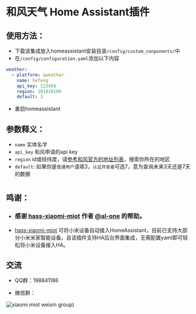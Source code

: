 # 和风天气 Home Assistant插件

## 使用方法：

- 下载该集成放入homeassistant安装目录`/config/custom_conponents/`中
- 在`/config/configuration.yaml`添加以下内容

```yaml
weather:
  - platform: qweather
    name: hefeng
    api_key: 123456
    region: 101010100
    default: 3
```
- 重启homeassistant
  


## 参数释义：

- `name` 实体名字
- `api_key` 和风申请的api key
- `region` id或经纬度，请[参考和风官方的地址列表](https://github.com/qwd/LocationList/blob/master/China-City-List-latest.csv)，搜索你所在的地区
- `default`: 如果你是`普通用户`请填3，`认证开发者`可选7，意为查询未来3天还是7天的数据

#

## 鸣谢：
- ### 感谢 [hass-xiaomi-miot](https://github.com/al-one/hass-xiaomi-miot) 作者 [@al-one](https://github.com/al-one) 的帮助。
-  [hass-xiaomi-miot](https://github.com/al-one/hass-xiaomi-miot) 可将小米设备自动接入HomeAssistant，目前已支持大部分小米米家智能设备。且该插件支持HA后台界面集成，无需配置yaml即可轻松将小米设备接入HA。

## 交流
- QQ群：198841186

- 微信群：
  
![xiaomi miot weixin group](https://user-images.githubusercontent.com/4549099/152003439-d537fda6-15dd-43df-84cb-2c64c693c013.png))

